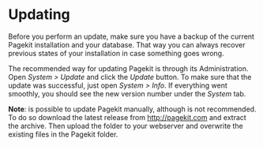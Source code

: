 # Updating

<p class="uk-article-lead">Before you perform an update, make sure you have a backup of the current Pagekit installation and your database. That way you can always recover previous states of your installation in case something goes wrong.</p>

The recommended way for updating Pagekit is through its Administration. Open *System > Update* and click the *Update* button. To make sure that the update was successful, just open *System > Info*. If everything went smoothly, you should see the new version number under the *System* tab.

**Note**: is possible to update Pagekit manually, although is not recommended. To do so download the latest release from http://pagekit.com and extract the archive. Then upload the folder to your webserver and overwrite the existing files in the Pagekit folder.
